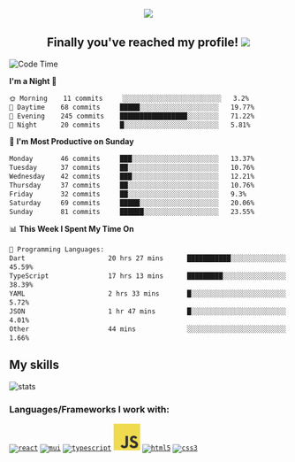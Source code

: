 <p align="center">
  <img src="https://user-images.githubusercontent.com/102032437/162972217-d9d013af-ed44-46cb-bd0c-aaf87b5200e7.gif">
</p>

<h2 align="center">
  Finally you've reached my profile!
  <img src="https://media.giphy.com/media/hvRJCLFzcasrR4ia7z/giphy.gif" width="28">
</h2>

<!--START_SECTION:waka-->
![Code Time](http://img.shields.io/badge/Code%20Time-0%20secs-blue)

**I'm a Night 🦉** 

```text
🌞 Morning    11 commits     ░░░░░░░░░░░░░░░░░░░░░░░░░   3.2% 
🌆 Daytime    68 commits     █████░░░░░░░░░░░░░░░░░░░░   19.77% 
🌃 Evening    245 commits    █████████████████░░░░░░░░   71.22% 
🌙 Night      20 commits     █░░░░░░░░░░░░░░░░░░░░░░░░   5.81%

```
📅 **I'm Most Productive on Sunday** 

```text
Monday       46 commits     ███░░░░░░░░░░░░░░░░░░░░░░   13.37% 
Tuesday      37 commits     ██░░░░░░░░░░░░░░░░░░░░░░░   10.76% 
Wednesday    42 commits     ███░░░░░░░░░░░░░░░░░░░░░░   12.21% 
Thursday     37 commits     ██░░░░░░░░░░░░░░░░░░░░░░░   10.76% 
Friday       32 commits     ██░░░░░░░░░░░░░░░░░░░░░░░   9.3% 
Saturday     69 commits     █████░░░░░░░░░░░░░░░░░░░░   20.06% 
Sunday       81 commits     ██████░░░░░░░░░░░░░░░░░░░   23.55%

```


📊 **This Week I Spent My Time On** 

```text
💬 Programming Languages: 
Dart                     20 hrs 27 mins      ███████████░░░░░░░░░░░░░░   45.59% 
TypeScript               17 hrs 13 mins      █████████░░░░░░░░░░░░░░░░   38.39% 
YAML                     2 hrs 33 mins       █░░░░░░░░░░░░░░░░░░░░░░░░   5.72% 
JSON                     1 hr 47 mins        █░░░░░░░░░░░░░░░░░░░░░░░░   4.01% 
Other                    44 mins             ░░░░░░░░░░░░░░░░░░░░░░░░░   1.66%

```


<!--END_SECTION:waka-->

<h2>My skills</h2>

<img src="https://github-readme-stats.vercel.app/api?username=etczrn&count_private=true&show_icons=true&hide_border=true&bg_color=45deg,185a9d,43cea2&title_color=ffffff&text_color=ffffff&icon_color=ffffff" alt="stats">

### Languages/Frameworks I work with:

<code><a href="https://reactjs.org/"><img alt="react" title="react" src="https://cdn.jsdelivr.net/gh/devicons/devicon/icons/react/react-original.svg" height="48"></a></code>
<code><a href="https://mui.com/"><img alt="mui" title="mui" src="https://cdn.jsdelivr.net/gh/devicons/devicon/icons/materialui/materialui-original.svg" height="48"></a></code>
<code><a href="https://www.typescriptlang.org/"><img alt="typescript" title="typescript" src="https://cdn.jsdelivr.net/gh/devicons/devicon/icons/typescript/typescript-original.svg" height="48"></a></code>
<code><a href="https://developer.mozilla.org/en-US/docs/Web/JavaScript"><img alt="JavaScript" title="JavaScript" src="https://raw.githubusercontent.com/github/explore/80688e429a7d4ef2fca1e82350fe8e3517d3494d/topics/javascript/javascript.png" height="48"></a></code>
<code><a href="https://dev.w3.org/html5/html-author/"><img alt="html5" title="html5" src="https://cdn.jsdelivr.net/gh/devicons/devicon/icons/html5/html5-original.svg" height="48"></a></code>
<code><a href="https://www.w3.org/TR/css/"><img alt="css3" title="css3" src="https://cdn.jsdelivr.net/gh/devicons/devicon/icons/css3/css3-original.svg" height="48"></a></code>

